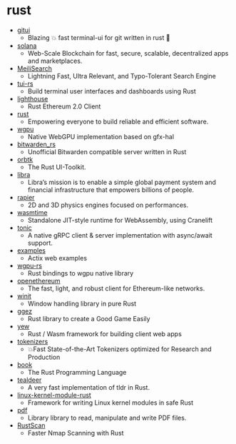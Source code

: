 # rust
- [gitui](https://github.com/extrawurst/gitui)
  - Blazing 💥 fast terminal-ui for git written in rust 🦀
- [solana](https://github.com/solana-labs/solana)
  - Web-Scale Blockchain for fast, secure, scalable, decentralized apps and marketplaces.
- [MeiliSearch](https://github.com/meilisearch/MeiliSearch)
  - Lightning Fast, Ultra Relevant, and Typo-Tolerant Search Engine
- [tui-rs](https://github.com/fdehau/tui-rs)
  - Build terminal user interfaces and dashboards using Rust
- [lighthouse](https://github.com/sigp/lighthouse)
  - Rust Ethereum 2.0 Client
- [rust](https://github.com/rust-lang/rust)
  - Empowering everyone to build reliable and efficient software.
- [wgpu](https://github.com/gfx-rs/wgpu)
  - Native WebGPU implementation based on gfx-hal
- [bitwarden_rs](https://github.com/dani-garcia/bitwarden_rs)
  - Unofficial Bitwarden compatible server written in Rust
- [orbtk](https://github.com/redox-os/orbtk)
  - The Rust UI-Toolkit.
- [libra](https://github.com/libra/libra)
  - Libra’s mission is to enable a simple global payment system and financial infrastructure that empowers billions of people.
- [rapier](https://github.com/dimforge/rapier)
  - 2D and 3D physics engines focused on performances.
- [wasmtime](https://github.com/bytecodealliance/wasmtime)
  - Standalone JIT-style runtime for WebAssembly, using Cranelift
- [tonic](https://github.com/hyperium/tonic)
  - A native gRPC client & server implementation with async/await support.
- [examples](https://github.com/actix/examples)
  - Actix web examples
- [wgpu-rs](https://github.com/gfx-rs/wgpu-rs)
  - Rust bindings to wgpu native library
- [openethereum](https://github.com/openethereum/openethereum)
  - The fast, light, and robust client for Ethereum-like networks.
- [winit](https://github.com/rust-windowing/winit)
  - Window handling library in pure Rust
- [ggez](https://github.com/ggez/ggez)
  - Rust library to create a Good Game Easily
- [yew](https://github.com/yewstack/yew)
  - Rust / Wasm framework for building client web apps
- [tokenizers](https://github.com/huggingface/tokenizers)
  - 💥Fast State-of-the-Art Tokenizers optimized for Research and Production
- [book](https://github.com/rust-lang/book)
  - The Rust Programming Language
- [tealdeer](https://github.com/dbrgn/tealdeer)
  - A very fast implementation of tldr in Rust.
- [linux-kernel-module-rust](https://github.com/fishinabarrel/linux-kernel-module-rust)
  - Framework for writing Linux kernel modules in safe Rust
- [pdf](https://github.com/pdf-rs/pdf)
  - Library library to read, manipulate and write PDF files.
- [RustScan](https://github.com/RustScan/RustScan)
  - Faster Nmap Scanning with Rust
